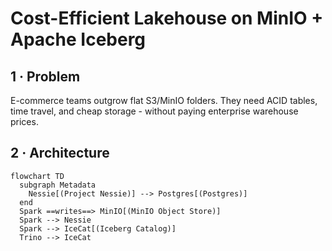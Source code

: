 # Cost-Efficient Lakehouse on MinIO + Apache Iceberg

## 1 · Problem
E-commerce teams outgrow flat S3/MinIO folders. They need ACID tables, time travel, and cheap storage - without paying enterprise warehouse prices.

## 2 · Architecture
```mermaid
flowchart TD
  subgraph Metadata
    Nessie[(Project Nessie)] --> Postgres[(Postgres)]
  end
  Spark ==writes==> MinIO[(MinIO Object Store)]
  Spark --> Nessie
  Spark --> IceCat[(Iceberg Catalog)]
  Trino --> IceCat

